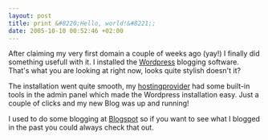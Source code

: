 ```yaml
--- 
layout: post
title: print &#8220;Hello, world!&#8221;;
date: 2005-10-10 00:52:46 +02:00
---
```

After claiming my very first domain a couple of weeks ago (yay!) I finally did something usefull with it. I installed the [Wordpress](http://www.wordpress.org) blogging software. That's what you are looking at right now, looks quite stylish doesn't it?

The installation went quite smooth, my [hostingprovider](http://www.flexwebhosting.nl) had some built-in tools in the admin panel which made the Wordpress installation easy. Just a couple of clicks and my new Blog was up and running!

I used to do some blogging at [Blogspot](http://djwjlaumen.blogspot.com) so if you want to see what I blogged in the past you could always check that out.

